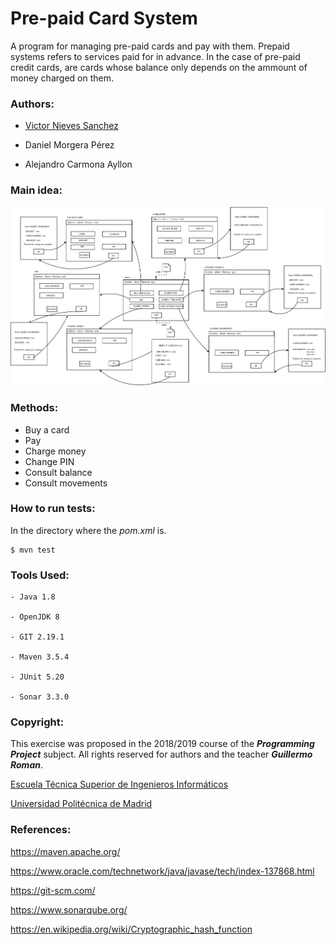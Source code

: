 # Pre-paid Card System
A program for managing pre-paid cards and pay with them.
Prepaid systems refers to services paid for in advance. In the case of pre-paid credit cards, are cards whose balance only depends on the ammount of money charged on them. 

### Authors:
- [Victor Nieves Sanchez](https://twitter.com/VictorNS69)

- Daniel Morgera Pérez

- Alejandro Carmona Ayllon

### Main idea:
![diagram.png](/.info/diagram.png)


### Methods:
- Buy a card 
- Pay
- Charge money
- Change PIN
- Consult balance
- Consult movements

### How to run tests:
In the directory where the _pom.xml_ is.

```
$ mvn test
```

### Tools Used:
```
- Java 1.8

- OpenJDK 8

- GIT 2.19.1

- Maven 3.5.4

- JUnit 5.20

- Sonar 3.3.0
```

### Copyright:
This exercise was proposed in the 2018/2019 course of the **_Programming Project_** subject. All rights reserved for authors and the teacher **_Guillermo Roman_**.

[Escuela Técnica Superior de Ingenieros Informáticos](http://www.etsiinf.upm.es/)

[Universidad Politécnica de Madrid](http://www.upm.es/)

### References:
<https://maven.apache.org/>

<https://www.oracle.com/technetwork/java/javase/tech/index-137868.html>

<https://git-scm.com/>

<https://www.sonarqube.org/>

<https://en.wikipedia.org/wiki/Cryptographic_hash_function>
